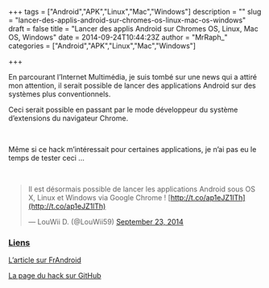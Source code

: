 +++
tags = ["Android","APK","Linux","Mac","Windows"]
description = ""
slug = "lancer-des-applis-android-sur-chromes-os-linux-mac-os-windows"
draft = false
title = "Lancer des applis Android sur Chromes OS, Linux, Mac OS, Windows"
date = 2014-09-24T10:44:23Z
author = "MrRaph_"
categories = ["Android","APK","Linux","Mac","Windows"]

+++


En parcourant l’Internet Multimédia, je suis tombé sur une news qui a attiré mon attention, il serait possible de lancer des applications Android sur des systèmes plus conventionnels.

Ceci serait possible en passant par le mode développeur du système d’extensions du navigateur Chrome.  
  
  

Même si ce hack m’intéressait pour certaines applications, je n’ai pas eu le temps de tester ceci …

 

> Il est désormais possible de lancer les applications Android sous OS X, Linux et Windows via Google Chrome ! [http://t.co/ap1eJZ1lTh](http://t.co/ap1eJZ1lTh)
> 
> — LouWii D. (@LouWii59) [September 23, 2014](https://twitter.com/LouWii59/status/514436231862951936)

<script async="" charset="utf-8" src="//platform.twitter.com/widgets.js"></script>

### <span style="text-decoration: underline;">**Liens**</span>

[L’article sur FrAndroid](http://www.frandroid.com/applications/242809_il-desormais-possible-lancer-les-applications-android-os-x-linux-windows?utm_source=feedburner&utm_medium=feed&utm_campaign=Feed%3A+Frandroid+%28FrAndroid%29)

[La page du hack sur GitHub](https://github.com/vladikoff/chromeos-apk#now-supports-os-x-linux-and-windows)

 

 

 


